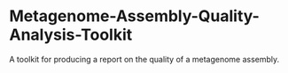# Metagenome-Assembly-Quality-Analysis-Toolkit
A toolkit for producing a report on the quality of a metagenome assembly.
